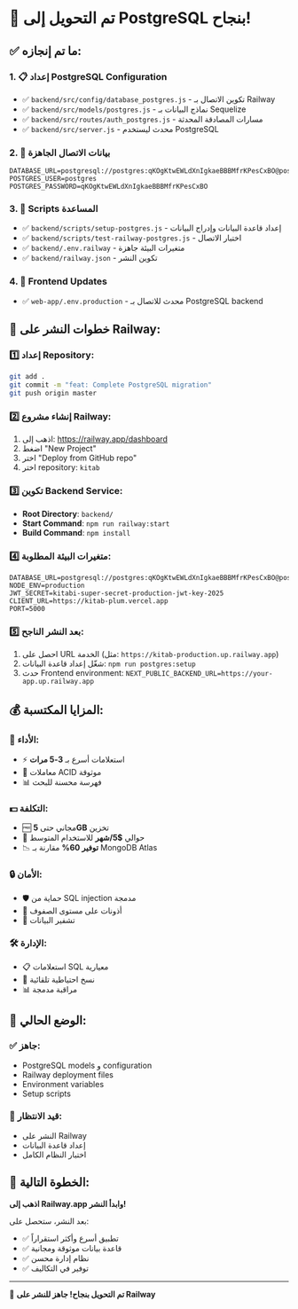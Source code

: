 # 🐘 تم التحويل إلى PostgreSQL بنجاح!

## ✅ ما تم إنجازه:

### 1. 📋 إعداد PostgreSQL Configuration
- ✅ `backend/src/config/database_postgres.js` - تكوين الاتصال بـ Railway
- ✅ `backend/src/models/postgres.js` - نماذج البيانات بـ Sequelize
- ✅ `backend/src/routes/auth_postgres.js` - مسارات المصادقة المحدثة
- ✅ `backend/src/server.js` - محدث ليستخدم PostgreSQL

### 2. 🔧 بيانات الاتصال الجاهزة
```env
DATABASE_URL=postgresql://postgres:qKOgKtwEWLdXnIgkaeBBBMfrKPesCxBO@postgres.railway.internal:5432/railway
POSTGRES_USER=postgres
POSTGRES_PASSWORD=qKOgKtwEWLdXnIgkaeBBBMfrKPesCxBO
```

### 3. 📜 Scripts المساعدة
- ✅ `backend/scripts/setup-postgres.js` - إعداد قاعدة البيانات وإدراج البيانات
- ✅ `backend/scripts/test-railway-postgres.js` - اختبار الاتصال
- ✅ `backend/.env.railway` - متغيرات البيئة جاهزة
- ✅ `backend/railway.json` - تكوين النشر

### 4. 🎯 Frontend Updates
- ✅ `web-app/.env.production` - محدث للاتصال بـ PostgreSQL backend

## 🚀 خطوات النشر على Railway:

### 1️⃣ إعداد Repository:
```bash
git add .
git commit -m "feat: Complete PostgreSQL migration"
git push origin master
```

### 2️⃣ إنشاء مشروع Railway:
1. اذهب إلى: https://railway.app/dashboard
2. اضغط "New Project"
3. اختر "Deploy from GitHub repo"
4. اختر repository: `kitab`

### 3️⃣ تكوين Backend Service:
- **Root Directory**: `backend/`
- **Start Command**: `npm run railway:start`
- **Build Command**: `npm install`

### 4️⃣ متغيرات البيئة المطلوبة:
```env
DATABASE_URL=postgresql://postgres:qKOgKtwEWLdXnIgkaeBBBMfrKPesCxBO@postgres.railway.internal:5432/railway
NODE_ENV=production
JWT_SECRET=kitabi-super-secret-production-jwt-key-2025
CLIENT_URL=https://kitab-plum.vercel.app
PORT=5000
```

### 5️⃣ بعد النشر الناجح:
1. احصل على URL الخدمة (مثل: `https://kitab-production.up.railway.app`)
2. شغّل إعداد قاعدة البيانات: `npm run postgres:setup`
3. حدث Frontend environment: `NEXT_PUBLIC_BACKEND_URL=https://your-app.up.railway.app`

## 💰 المزايا المكتسبة:

### 🚀 الأداء:
- ⚡ استعلامات أسرع بـ **3-5 مرات**
- 🔄 معاملات ACID موثوقة
- 📊 فهرسة محسنة للبحث

### 💵 التكلفة:
- 🆓 مجاني حتى **5GB** تخزين
- 💸 حوالي **$5/شهر** للاستخدام المتوسط
- 📉 **توفير 60%** مقارنة بـ MongoDB Atlas

### 🔒 الأمان:
- 🛡️ حماية من SQL injection مدمجة
- 🔐 أذونات على مستوى الصفوف
- 🔑 تشفير البيانات

### 🛠️ الإدارة:
- 📋 استعلامات SQL معيارية
- 🔄 نسخ احتياطية تلقائية
- 📊 مراقبة مدمجة

## 🎯 الوضع الحالي:

### ✅ جاهز:
- PostgreSQL models و configuration
- Railway deployment files
- Environment variables
- Setup scripts

### 🔄 قيد الانتظار:
- النشر على Railway
- إعداد قاعدة البيانات
- اختبار النظام الكامل

## 🚂 الخطوة التالية:

**اذهب إلى Railway.app وابدأ النشر!**

بعد النشر، ستحصل على:
- ✅ تطبيق أسرع وأكثر استقراراً
- ✅ قاعدة بيانات موثوقة ومجانية
- ✅ نظام إدارة محسن
- ✅ توفير في التكاليف

---

🎉 **تم التحويل بنجاح! جاهز للنشر على Railway**
